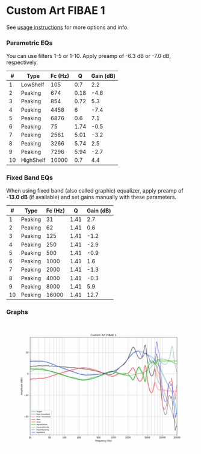 # Custom Art FIBAE 1
See [usage instructions](https://github.com/jaakkopasanen/AutoEq#usage) for more options and info.

### Parametric EQs
You can use filters 1-5 or 1-10. Apply preamp of -6.3 dB or -7.0 dB, respectively.

|   # | Type      |   Fc (Hz) |    Q |   Gain (dB) |
|-----|-----------|-----------|------|-------------|
|   1 | LowShelf  |       105 | 0.7  |         2.2 |
|   2 | Peaking   |       674 | 0.18 |        -4.6 |
|   3 | Peaking   |       854 | 0.72 |         5.3 |
|   4 | Peaking   |      4458 | 6    |        -7.4 |
|   5 | Peaking   |      6876 | 0.6  |         7.1 |
|   6 | Peaking   |        75 | 1.74 |        -0.5 |
|   7 | Peaking   |      2561 | 5.01 |        -3.2 |
|   8 | Peaking   |      3266 | 5.74 |         2.5 |
|   9 | Peaking   |      7296 | 5.94 |        -2.7 |
|  10 | HighShelf |     10000 | 0.7  |         4.4 |

### Fixed Band EQs
When using fixed band (also called graphic) equalizer, apply preamp of **-13.0 dB** (if available) and set gains manually with these parameters.

|   # | Type    |   Fc (Hz) |    Q |   Gain (dB) |
|-----|---------|-----------|------|-------------|
|   1 | Peaking |        31 | 1.41 |         2.7 |
|   2 | Peaking |        62 | 1.41 |         0.6 |
|   3 | Peaking |       125 | 1.41 |        -1.2 |
|   4 | Peaking |       250 | 1.41 |        -2.9 |
|   5 | Peaking |       500 | 1.41 |        -0.9 |
|   6 | Peaking |      1000 | 1.41 |         1.6 |
|   7 | Peaking |      2000 | 1.41 |        -1.3 |
|   8 | Peaking |      4000 | 1.41 |        -0.3 |
|   9 | Peaking |      8000 | 1.41 |         5.9 |
|  10 | Peaking |     16000 | 1.41 |        12.7 |

### Graphs
![](./Custom%20Art%20FIBAE%201.png)

